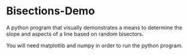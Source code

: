 # Bisections-Demo
A python program that visually demonstrates a means to determine the slope and aspects of a line based on random bisectors.

You will need matplotlib and numpy in order to run the python program.
